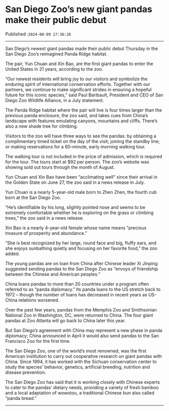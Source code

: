 # San Diego Zoo’s new giant pandas make their public debut

Published :`2024-08-09 17:36:26`

---

San Diego’s newest giant pandas made their public debut Thursday in the San Diego Zoo’s reimagined Panda Ridge habitat.

The pair, Yun Chuan and Xin Bao, are the first giant pandas to enter the United States in 21 years, according to the zoo.

“Our newest residents will bring joy to our visitors and symbolize the enduring spirit of international conservation efforts. Together with our partners, we continue to make significant strides in ensuring a hopeful future for this iconic species,” said Paul Baribault, President and CEO of San Diego Zoo Wildlife Alliance, in a July statement.

The Panda Ridge habitat where the pair will live is four times larger than the previous panda enclosure, the zoo said, and takes cues from China’s landscape with features emulating canyons, mountains and cliffs. There’s also a new shade tree for climbing.

Visitors to the zoo will have three ways to see the pandas: by obtaining a complimentary timed ticket on the day of the visit; joining the standby line; or making reservations for a 60-minute, early morning walking tour.

The walking tour is not included in the price of admission, which is required for the tour. The tours start at $92 per person. The zoo’s website was showing sold out tours through the month of August.

Yun Chuan and Xin Bao have been “acclimating well” since their arrival in the Golden State on June 27, the zoo said in a news release in July.

Yun Chuan is a nearly 5-year-old male born to Zhen Zhen, the fourth cub born at the San Diego Zoo.

“He’s identifiable by his long, slightly pointed nose and seems to be extremely comfortable whether he is exploring on the grass or climbing trees,” the zoo said in a news release.

Xin Bao is a nearly 4-year-old female whose name means “precious treasure of prosperity and abundance.”

“She is best recognized by her large, round face and big, fluffy ears, and she enjoys sunbathing quietly and focusing on her favorite food,” the zoo added.

The young pandas are on loan from China after Chinese leader Xi Jinping suggested sending pandas to the San Diego Zoo as “envoys of friendship between the Chinese and American peoples.”

China loans pandas to more than 20 countries under a program often referred to as “panda diplomacy.” Its panda loans to the US stretch back to 1972 – though the number of loans has decreased in recent years as US-China relations worsened.

Over the past few years, pandas from the Memphis Zoo and Smithsonian National Zoo in Washington, DC, were returned to China. The four giant pandas at Zoo Atlanta will go back to China later this year.

But San Diego’s agreement with China may represent a new phase in panda diplomacy; China announced in April it would also send pandas to the San Francisco Zoo for the first time.

The San Diego Zoo, one of the world’s most renowned, was the first American institution to carry out cooperative research on giant pandas with China. Since 1994, it has worked with the Sichuan conservation center to study the species’ behavior, genetics, artificial breeding, nutrition and disease prevention.

The San Diego Zoo has said that it is working closely with Chinese experts to cater to the pandas’ dietary needs, providing a variety of fresh bamboo and a local adaptation of wowotou, a traditional Chinese bun also called “panda bread.”

---


